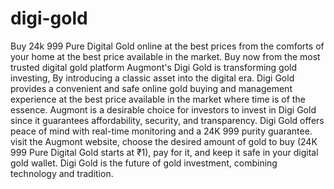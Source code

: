 # digi-gold
Buy 24k 999 Pure Digital Gold online at the best prices from the comforts of your home at the best price available in the market. Buy now from the most trusted digital gold platform 
Augmont's Digi Gold is transforming gold investing, By introducing a classic asset into the digital era. Digi Gold provides a convenient and safe online gold buying and management experience at the best price available in the market where time is of the essence. Augmont is a desirable choice for investors to invest in Digi Gold since it guarantees affordability, security, and transparency. Digi Gold offers peace of mind with real-time monitoring and a 24K 999 purity guarantee. visit the Augmont website, choose the desired amount of gold to buy (24K 999 Pure Digital Gold starts at ₹1), pay for it, and keep it safe in your digital gold wallet. Digi Gold is the future of gold investment, combining technology and tradition.
